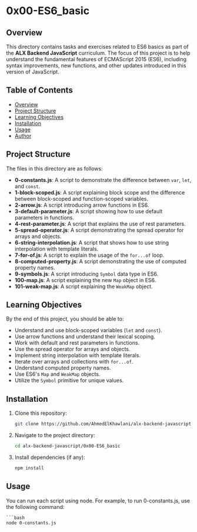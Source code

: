 # 0x00-ES6_basic

## Overview

This directory contains tasks and exercises related to ES6 basics as part of the **ALX Backend JavaScript** curriculum. The focus of this project is to help understand the fundamental features of ECMAScript 2015 (ES6), including syntax improvements, new functions, and other updates introduced in this version of JavaScript.

## Table of Contents

- [Overview](#overview)
- [Project Structure](#project-structure)
- [Learning Objectives](#learning-objectives)
- [Installation](#installation)
- [Usage](#usage)
- [Author](#author)

## Project Structure

The files in this directory are as follows:

- **0-constants.js**: A script to demonstrate the difference between `var`, `let`, and `const`.
- **1-block-scoped.js**: A script explaining block scope and the difference between block-scoped and function-scoped variables.
- **2-arrow.js**: A script introducing arrow functions in ES6.
- **3-default-parameter.js**: A script showing how to use default parameters in functions.
- **4-rest-parameter.js**: A script that explains the use of rest parameters.
- **5-spread-operator.js**: A script demonstrating the spread operator for arrays and objects.
- **6-string-interpolation.js**: A script that shows how to use string interpolation with template literals.
- **7-for-of.js**: A script to explain the usage of the `for...of` loop.
- **8-computed-property.js**: A script demonstrating the use of computed property names.
- **9-symbols.js**: A script introducing `Symbol` data type in ES6.
- **100-map.js**: A script explaining the new `Map` object in ES6.
- **101-weak-map.js**: A script explaining the `WeakMap` object.

## Learning Objectives

By the end of this project, you should be able to:

- Understand and use block-scoped variables (`let` and `const`).
- Use arrow functions and understand their lexical scoping.
- Work with default and rest parameters in functions.
- Use the spread operator for arrays and objects.
- Implement string interpolation with template literals.
- Iterate over arrays and collections with `for...of`.
- Understand computed property names.
- Use ES6's `Map` and `WeakMap` objects.
- Utilize the `Symbol` primitive for unique values.

## Installation

1. Clone this repository:

   ```bash
   git clone https://github.com/AhmedElKhawlani/alx-backend-javascript.git

2. Navigate to the project directory:

    ```bash
    cd alx-backend-javascript/0x00-ES6_basic

3. Install dependencies (if any):
    ```bash
    npm install

## Usage

You can run each script using node. For example, to run 0-constants.js, use the following command:

    ```bash
    node 0-constants.js
